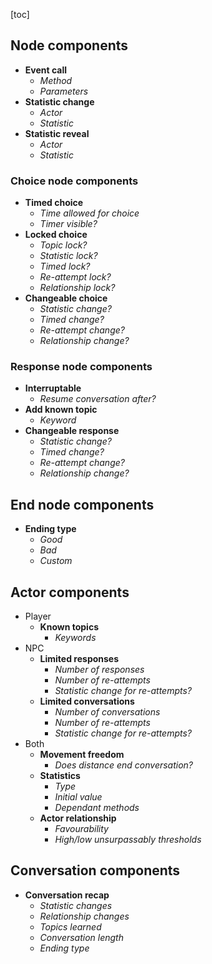 [toc]



## Node components

- **Event call**
  - *Method*
  - *Parameters*
- **Statistic change**
  - *Actor*
  - *Statistic*
- **Statistic reveal**
  - *Actor*
  - *Statistic*



### Choice node components

- **Timed choice**
  - *Time allowed for choice*
  - *Timer visible?*
- **Locked choice**
  - *Topic lock?*
  - *Statistic lock?*
  - *Timed lock?*
  - *Re-attempt lock?*
  - *Relationship lock?*
- **Changeable choice**
  - *Statistic change?*
  - *Timed change?*
  - *Re-attempt change?*
  - *Relationship change?*



### Response node components

- **Interruptable**
  - *Resume conversation after?*
- **Add known topic**
  - *Keyword*
- **Changeable response**
  - *Statistic change?*
  - *Timed change?*
  - *Re-attempt change?*
  - *Relationship change?*



## End node components

- **Ending type**
  - *Good*
  - *Bad*
  - *Custom*



## Actor components

- Player
  - **Known topics**
    - *Keywords*
- NPC
  - **Limited responses**
    - *Number of responses*
    - *Number of re-attempts*
    - *Statistic change for re-attempts?*
  - **Limited conversations**
    - *Number of conversations*
    - *Number of re-attempts*
    - *Statistic change for re-attempts?*
- Both
  - **Movement freedom**
    - *Does distance end conversation?*
  - **Statistics**
    - *Type*
    - *Initial value*
    - *Dependant methods*
  - **Actor relationship**
    - *Favourability*
    - *High/low unsurpassably thresholds*



## Conversation components

- **Conversation recap**
  - *Statistic changes*
  - *Relationship changes*
  - *Topics learned*
  - *Conversation length*
  - *Ending type*